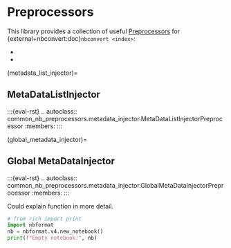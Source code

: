# Preprocessors

This library provides a collection of useful [Preprocessors](/nbconvert_library.ipynb#custom-preprocessors) for {external+nbconvert:doc}`nbconvert <index>`:
- [](metadata_injector)
- [](global_metadata_injector)


(metadata_list_injector)=
## MetaDataListInjector
:::{eval-rst}
.. autoclass:: common_nb_preprocessors.metadata_injector.MetaDataListInjectorPreprocessor
    :members:
:::


(global_metadata_injector)=
## Global MetaDataInjector
:::{eval-rst}
.. autoclass:: common_nb_preprocessors.metadata_injector.GlobalMetaDataInjectorPreprocessor
    :members:
:::


Could explain function in more detail.
```python
# from rich import print
import nbformat
nb = nbformat.v4.new_notebook()
print(f"Empty notebook:", nb)
```
